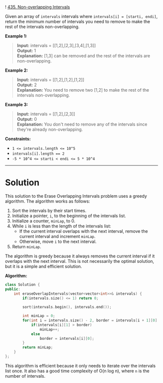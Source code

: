 ! [435. Non-overlapping Intervals](435.%20Non-overlapping%20Intervals.md)

Given an array of `intervals` intervals where `intervals[i] = [starti, endi]`, return the minimum number of intervals you need to remove to make the rest of the intervals non-overlapping.

 


**Example 1:**

>**Input:** intervals = [[1,2],[2,3],[3,4],[1,3]]<br>
**Output:** 1<br>
**Explanation:** [1,3] can be removed and the rest of the intervals are non-overlapping.

**Example 2:**

>**Input:** intervals = [[1,2],[1,2],[1,2]]<br>
**Output:** 2<br>
**Explanation:** You need to remove two [1,2] to make the rest of the intervals non-overlapping.

**Example 3:**

>**Input:** intervals = [[1,2],[2,3]]<br>
**Output:** 0<br>
**Explanation:** You don't need to remove any of the intervals since they're already non-overlapping.
 

**Constraints:**

- `1 <= intervals.length <= 10^5`
- `intervals[i].length == 2`
- `-5 * 10^4 <= starti < endi <= 5 * 10^4`
---
# Solution

This solution to the Erase Overlapping Intervals problem uses a greedy algorithm. The algorithm works as follows:

1. Sort the intervals by their start times.
2. Initialize a pointer, `i`, to the beginning of the intervals list.
3. Initialize a counter, `minLap`, to 0.
4. While `i` is less than the length of the intervals list:
    * If the current interval overlaps with the next interval, remove the current interval and increment `minLap`.
    * Otherwise, move `i` to the next interval.
5. Return `minLap`.

The algorithm is greedy because it always removes the current interval if it overlaps with the next interval. This is not necessarily the optimal solution, but it is a simple and efficient solution.

**Algorithm:**

```cpp
class Solution {
public:
    int eraseOverlapIntervals(vector<vector<int>>& intervals) {
        if(intervals.size() <= 1) return 0;
        
        sort(intervals.begin(), intervals.end());

        int minLap = 0;
        for(int i = intervals.size() - 2, border = intervals[i + 1][0]; i >= 0; i--){
            if(intervals[i][1] > border)
                minLap++;
            else
                border = intervals[i][0];
        }        
        return minLap;
    }
};
```

This algorithm is efficient because it only needs to iterate over the intervals list once. It also has a good time complexity of O(n log n), where `n` is the number of intervals.
